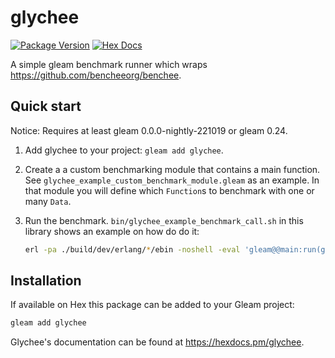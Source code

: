 # glychee

[![Package Version](https://img.shields.io/hexpm/v/glychee)](https://hex.pm/packages/glychee)
[![Hex Docs](https://img.shields.io/badge/hex-docs-ffaff3)](https://hexdocs.pm/glychee/)

A simple gleam benchmark runner which wraps <https://github.com/bencheeorg/benchee>.

## Quick start

Notice: Requires at least gleam 0.0.0-nightly-221019 or gleam 0.24.

1. Add glychee to your project: `gleam add glychee`.
2. Create a a custom benchmarking module that contains a main function.
   See `glychee_example_custom_benchmark_module.gleam` as an example.
   In that module you will define which `Function`s to benchmark with one or many `Data`.
3. Run the benchmark. `bin/glychee_example_benchmark_call.sh` in this library shows an example on how do do it:

   ```sh
   erl -pa ./build/dev/erlang/*/ebin -noshell -eval 'gleam@@main:run(glychee_example_custom_benchmark_module)'
   ```

## Installation

If available on Hex this package can be added to your Gleam project:

```sh
gleam add glychee
```

Glychee's documentation can be found at <https://hexdocs.pm/glychee>.

